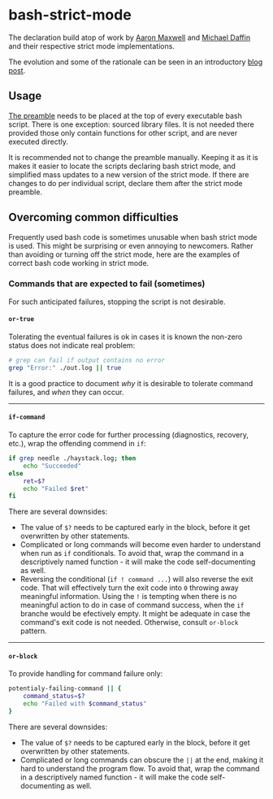 # bash-strict-mode

The declaration build atop of work by [Aaron Maxwell](http://redsymbol.net/articles/unofficial-bash-strict-mode/)
and [Michael Daffin](https://disconnected.systems/blog/another-bash-strict-mode/) and their respective strict mode implementations.

The evolution and some of the rationale can be seen in an introductory [blog post](https://olivergondza.github.io/2019/10/01/bash-strict-mode.html).

## Usage
[The preamble](https://github.com/olivergondza/bash-strict-mode/blob/master/strict-mode.sh) needs to be placed at the top of every executable bash script.
There is one exception: sourced library files.
It is not needed there provided those only contain functions for other script, and are never executed directly.

It is recommended not to change the preamble manually.
Keeping it as it is makes it easier to locate the scripts declaring bash strict mode, and simplified mass updates to a new version of the strict mode.
If there are changes to do per individual script, declare them after the strict mode preamble.

## Overcoming common difficulties

Frequently used bash code is sometimes unusable when bash strict mode is used.
This might be surprising or even annoying to newcomers.
Rather than avoiding or turning off the strict mode, here are the examples of correct bash code working in strict mode.

### Commands that are expected to fail (sometimes)

For such anticipated failures, stopping the script is not desirable.

#### `or-true`

Tolerating the eventual failures is ok in cases it is known the non-zero status does not indicate real problem:
```bash
# grep can fail if output contains no error
grep "Error:" ./out.log || true
```
It is a good practice to document _why_ it is desirable to tolerate command failures, and _when_ they can occur.

---

#### `if-command`

To capture the error code for further processing (diagnostics, recovery, etc.), wrap the offending commend in `if`:
```bash
if grep needle ./haystack.log; then
    echo "Succeeded"
else
    ret=$?
    echo "Failed $ret"
fi
```
There are several downsides:
- The value of `$?` needs to be captured early in the block, before it get overwritten by other statements.
- Complicated or long commands will become even harder to understand when run as `if` conditionals.
  To avoid that, wrap the command in a descriptively named function - it will make the code self-documenting as well.
- Reversing the conditional (`if ! command ...`) will also reverse the exit code.
  That will effectively turn the exit code into `0` throwing away meaningful information.
  Using the `!` is tempting when there is no meaningful action to do in case of command success, when the `if` branche would be efectively empty.
  It might be adequate in case the command's exit code is not needed.
  Otherwise, consult `or-block` pattern.
---

#### `or-block`

To provide handling for command failure only:

```bash
potentialy-failing-command || {
    command_status=$?
    echo "Failed with $command_status"
}
```
There are several downsides:
- The value of `$?` needs to be captured early in the block, before it get overwritten by other statements.
- Complicated or long commands can obscure the `||` at the end, making it hard to understand the program flow.
  To avoid that, wrap the command in a descriptively named function - it will make the code self-documenting as well.
